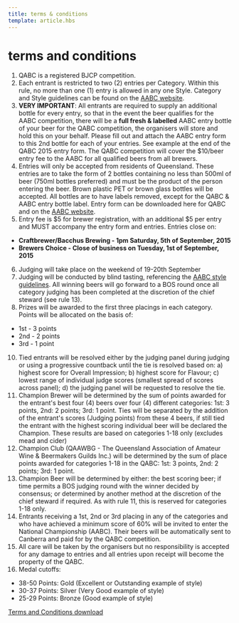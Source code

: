 ```yaml
---
title: terms & conditions
template: article.hbs
---
```

# terms and conditions

1. QABC is a registered BJCP competition.
2. Each entrant is restricted to two (2) entries per Category. Within this rule, no more
than one (1) entry is allowed in any one Style. Category and Style guidelines can be
found on the [AABC website](http://www.aabc.org.au/).
3. **VERY IMPORTANT**: All entrants are required to supply an additional bottle for every
entry, so that in the event the beer qualifies for the AABC competition, there will be a
**full fresh & labelled** AABC entry bottle of your beer for the QABC competition, the
organisers will store and hold this on your behalf. Please fill out and attach the AABC
entry form to this 2nd bottle for each of your entries. See example at the end of the
QABC 2015 entry form. The QABC competition will cover the $10/beer entry fee to
the AABC for all qualified beers from all brewers.
4. Entries will only be accepted from residents of Queensland. These entries are to take
the form of 2 bottles containing no less than 500ml of beer (750ml bottles preferred)
and must be the product of the person entering the beer. Brown plastic PET or brown
glass bottles will be accepted. All bottles are to have labels removed, except for the
QABC & AABC entry bottle label. Entry form can be downloaded here for QABC and
on the [AABC website](http://www.aabc.org.au/).
5. Entry fee is $5 for brewer registration, with an additional $5 per entry and MUST
accompany the entry form and entries.
Entries close on:
 * **Craftbrewer/Bacchus Brewing - 1pm Saturday, 5th of September, 2015**
 * **Brewers Choice - Close of business on Tuesday, 1st of September, 2015**
6. Judging will take place on the weekend of 19-20th September
8. Judging will be conducted by blind tasting, referencing the [AABC style guidelines](http://www.aabc.org.au/). All
winning beers will go forward to a BOS round once all category judging has been
completed at the discretion of the chief steward (see rule 13).
9. Prizes will be awarded to the first three placings in each category. Points will be
allocated on the basis of:
 * 1st - 3 points
 * 2nd - 2 points
 * 3rd - 1 point
10. Tied entrants will be resolved either by the judging panel during judging or using a
progressive countback until the tie is resolved based on: a) highest score for Overall
Impression; b) highest score for Flavour; c) lowest range of individual judge scores
(smallest spread of scores across panel); d) the judging panel will be requested to
resolve the tie.
11. Champion Brewer will be determined by the sum of points awarded for the entrant's
best four (4) beers over four (4) different categories: 1st: 3 points, 2nd: 2 points; 3rd: 1
point. Ties will be separated by the addition of the entrant's scores (Judging points)
from these 4 beers, if still tied the entrant with the highest scoring individual beer will
be declared the Champion. These results are based on categories 1-18 only (excludes
mead and cider)
12. Champion Club (QAAWBG - The Queensland Association of Amateur Wine &
Beermakers Guilds Inc.) will be determined by the sum of place points awarded for
categories 1-18 in the QABC: 1st: 3 points, 2nd: 2 points; 3rd: 1 point.
13. Champion Beer will be determined by either: the best scoring beer; if time permits
a BOS judging round with the winner decided by consensus; or determined by
another method at the discretion of the chief steward if required. As with rule 11, this
is reserved for categories 1-18 only.
14. Entrants receiving a 1st, 2nd or 3rd placing in any of the categories and who have
achieved a minimum score of 60% will be invited to enter the National Championship
(AABC). Their beers will be automatically sent to Canberra and paid for by the QABC
competition.
15. All care will be taken by the organisers but no responsibility is accepted for any
damage to entries and all entries upon receipt will become the property of the QABC.
16. Medal cutoffs:
 * 38-50 Points: Gold (Excellent or Outstanding example of style)
 * 30-37 Points: Silver (Very Good example of style)
 * 25-29 Points: Bronze (Good example of style)

[Terms and Conditions download](pdf/QABC2015TermsAndConditions.pdf)
